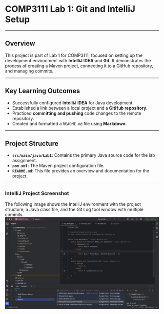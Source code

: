 # COMP3111 Lab 1: Git and IntelliJ Setup

---

## Overview

This project is part of Lab 1 for COMP3111, focused on setting up the development environment with **IntelliJ IDEA** and **Git**. It demonstrates the process of creating a Maven project, connecting it to a GitHub repository, and managing commits.

---

## Key Learning Outcomes

* Successfully configured **IntelliJ IDEA** for Java development.
* Established a link between a local project and a **GitHub repository**.
* Practiced **committing and pushing** code changes to the remote repository.
* Created and formatted a `README.md` file using **Markdown**.

---

## Project Structure

* **`src/main/java/Lab1`**: Contains the primary Java source code for the lab assignment.
* **`pom.xml`**: The Maven project configuration file.
* **`README.md`**: This file provides an overview and documentation for the project.

---

### IntelliJ Project Screenshot

The following image shows the IntelliJ environment with the project structure, a Java class file, and the Git Log tool window with multiple commits.
![IntelliJ Project Screenshot](../../../../images/intellij-screenshot.png)